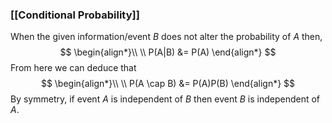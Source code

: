 ### [[Conditional Probability]]
When the given information/event $B$ does not alter the probability of $A$ then,
$$
	\begin{align*}\\
\\ P(A|B) &= P(A)
\end{align*}
$$
From here we can deduce that 
$$
\begin{align*}\\
\\ P(A \cap B) &= P(A)P(B)
\end{align*}
$$
By symmetry, if event $A$ is independent of $B$ then event $B$ is independent of $A$.